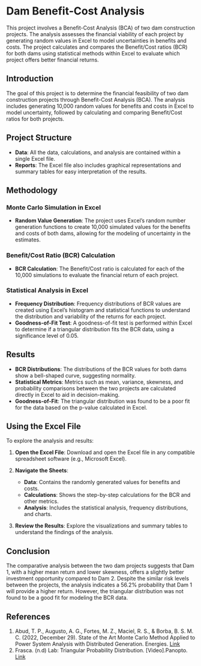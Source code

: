 # Dam Benefit-Cost Analysis

This project involves a Benefit-Cost Analysis (BCA) of two dam construction projects. The analysis assesses the financial viability of each project by generating random values in Excel to model uncertainties in benefits and costs. The project calculates and compares the Benefit/Cost ratios (BCR) for both dams using statistical methods within Excel to evaluate which project offers better financial returns.

## Introduction

The goal of this project is to determine the financial feasibility of two dam construction projects through Benefit-Cost Analysis (BCA). The analysis includes generating 10,000 random values for benefits and costs in Excel to model uncertainty, followed by calculating and comparing Benefit/Cost ratios for both projects.

## Project Structure

- **Data**: All the data, calculations, and analysis are contained within a single Excel file.
- **Reports**: The Excel file also includes graphical representations and summary tables for easy interpretation of the results.

## Methodology

### Monte Carlo Simulation in Excel
- **Random Value Generation**: The project uses Excel’s random number generation functions to create 10,000 simulated values for the benefits and costs of both dams, allowing for the modeling of uncertainty in the estimates.

### Benefit/Cost Ratio (BCR) Calculation
- **BCR Calculation**: The Benefit/Cost ratio is calculated for each of the 10,000 simulations to evaluate the financial return of each project.

### Statistical Analysis in Excel
- **Frequency Distribution**: Frequency distributions of BCR values are created using Excel’s histogram and statistical functions to understand the distribution and variability of the returns for each project.
- **Goodness-of-Fit Test**: A goodness-of-fit test is performed within Excel to determine if a triangular distribution fits the BCR data, using a significance level of 0.05.

## Results

- **BCR Distributions**: The distributions of the BCR values for both dams show a bell-shaped curve, suggesting normality.
- **Statistical Metrics**: Metrics such as mean, variance, skewness, and probability comparisons between the two projects are calculated directly in Excel to aid in decision-making.
- **Goodness-of-Fit**: The triangular distribution was found to be a poor fit for the data based on the p-value calculated in Excel.

## Using the Excel File

To explore the analysis and results:

1. **Open the Excel File**:
   Download and open the Excel file in any compatible spreadsheet software (e.g., Microsoft Excel).

2. **Navigate the Sheets**:
   - **Data**: Contains the randomly generated values for benefits and costs.
   - **Calculations**: Shows the step-by-step calculations for the BCR and other metrics.
   - **Analysis**: Includes the statistical analysis, frequency distributions, and charts.

3. **Review the Results**:
   Explore the visualizations and summary tables to understand the findings of the analysis.

## Conclusion

The comparative analysis between the two dam projects suggests that Dam 1, with a higher mean return and lower skewness, offers a slightly better investment opportunity compared to Dam 2. Despite the similar risk levels between the projects, the analysis indicates a 56.2% probability that Dam 1 will provide a higher return. However, the triangular distribution was not found to be a good fit for modeling the BCR data.

## References

1. Abud, T. P., Augusto, A. G., Fortes, M. Z., Maciel, R. S., & Borba, B. S. M. C. (2022, December 29). State of the Art Monte Carlo Method Applied to Power System Analysis with Distributed Generation. Energies. [Link](https://doi.org/10.3390/en16010394)
2. Frasca. (n.d) Lab: Triangular Probability Distribution. [Video].Panopto. [Link](https://northeastern.hosted.panopto.com/Panopto/Pages/Viewer.aspx?id=6f9e314d-3ab0-49bc-8f06-ac9300e649cf&start=2145.860645)
